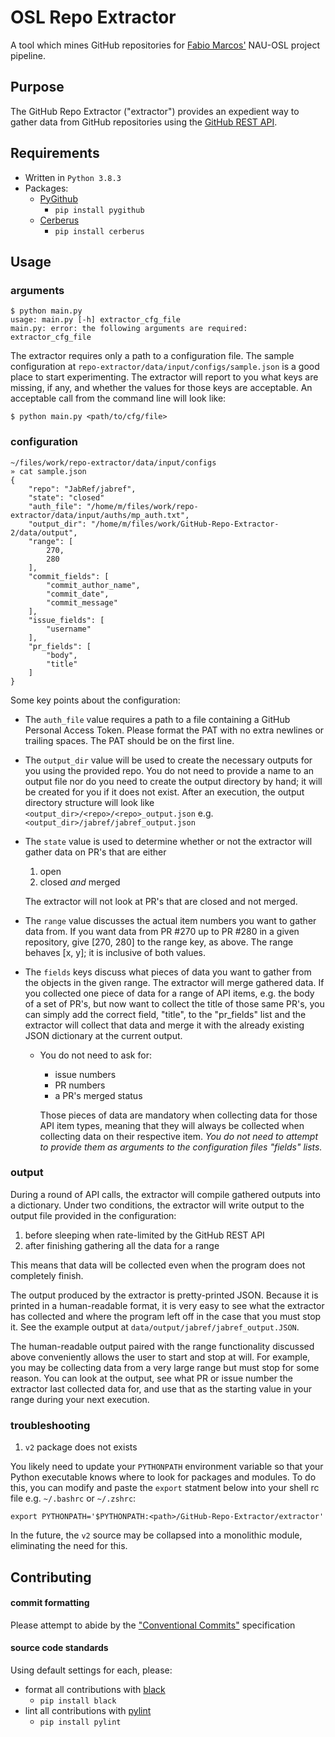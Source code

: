 # OSL Repo Extractor

A tool which mines GitHub repositories for [Fabio Marcos'](https://github.com/fabiojavamarcos) NAU-OSL project pipeline.

## Purpose
The GitHub Repo Extractor ("extractor") provides an expedient way to gather data from GitHub repositories using the [GitHub REST API](https://docs.github.com/en/rest).


## Requirements
- Written in `Python 3.8.3`
- Packages:
    - [PyGithub](https://pygithub.readthedocs.io/en/latest/introduction.html)
        - `pip install pygithub`
    - [Cerberus](https://docs.python-cerberus.org/en/stable/)
        - `pip install cerberus`


## Usage
### arguments

```shell
$ python main.py
usage: main.py [-h] extractor_cfg_file
main.py: error: the following arguments are required: extractor_cfg_file
```

The extractor requires only a path to a configuration file. The sample configuration at
`repo-extractor/data/input/configs/sample.json` is a good place to start experimenting. The extractor will report to you
what keys are missing, if any, and whether the values for those keys are acceptable. An acceptable call from the command line
will look like:

```shell
$ python main.py <path/to/cfg/file>
```

### configuration

```shell
~/files/work/repo-extractor/data/input/configs
» cat sample.json
{
    "repo": "JabRef/jabref",
    "state": "closed"
    "auth_file": "/home/m/files/work/repo-extractor/data/input/auths/mp_auth.txt",
    "output_dir": "/home/m/files/work/GitHub-Repo-Extractor-2/data/output",
    "range": [
        270,
        280
    ],
    "commit_fields": [
        "commit_author_name",
        "commit_date",
        "commit_message"
    ],
    "issue_fields": [
        "username"
    ],
    "pr_fields": [
        "body",
        "title"
    ]
}
```

Some key points about the configuration:

- The `auth_file` value requires a path to a file containing a GitHub Personal Access Token. Please format the PAT with no
  extra newlines or trailing spaces. The PAT should be on the first line.

- The `output_dir` value will be used to create the necessary outputs for you using the provided repo. You do not need to
  provide a name to an output file nor do you need to create the output directory by hand; it will be created for you if it
  does not exist.  After an execution, the output directory structure will look like `<output_dir>/<repo>/<repo>_output.json`
  e.g. `<output_dir>/jabref/jabref_output.json`

- The `state` value is used to determine whether or not the extractor will gather data on PR's that are either
    1. open
    2. closed *and* merged

    The extractor will not look at PR's that are closed and not merged.

- The `range` value discusses the actual item numbers you want to gather data from. If you want data from PR #270 up to
  PR #280 in a given repository, give [270, 280] to the range key, as above. The range behaves [x, y]; it is inclusive of both values.

- The `fields` keys discuss what pieces of data you want to gather from the objects in the given range. The extractor will
  merge gathered data. If you collected one piece of data for a range of API items, e.g. the body of a set of PR's, but now want to collect the title of those same PR's, you can simply add the correct field, "title", to the "pr_fields" list and the extractor will collect that data and merge it with the already existing JSON dictionary at the current output.
    - You do not need to ask for:
        - issue numbers
        - PR numbers
        - a PR's merged status

      Those pieces of data are mandatory when collecting data for those API item types, meaning that they will always be collected when collecting data on their respective item. *You do not need to attempt to provide them as arguments to the configuration files "fields" lists.*

### output

During a round of API calls, the extractor will compile gathered outputs into a dictionary. Under two conditions, the
extractor will write output to the output file provided in the configuration:

1. before sleeping when rate-limited by the GitHub REST API
2. after finishing gathering all the data for a range

This means that data will be collected even when the program does not completely finish.

The output produced by the extractor is pretty-printed JSON. Because it is printed in a human-readable format, it is very
easy to see what the extractor has collected and where the program left off in the case that you must stop it. See the
example output at `data/output/jabref/jabref_output.JSON`.

The human-readable output paired with the range functionality discussed above conveniently allows the user to start and stop
at will. For example, you may be collecting data from a very large range but must stop for some reason. You can look at the
output, see what PR or issue number the extractor last collected data for, and use that as the starting value in your range
during your next execution.

### troubleshooting

1. `v2` package does not exists

You likely need to update your `PYTHONPATH` environment variable so that your Python executable knows where to look for packages and modules. To do this, you can modify and paste the `export` statment below into your shell rc file e.g. `~/.bashrc` or `~/.zshrc`:

```shell
export PYTHONPATH='$PYTHONPATH:<path>/GitHub-Repo-Extractor/extractor'
```

In the future, the `v2` source may be collapsed into a monolithic module, eliminating the need for this.


## Contributing

#### commit formatting
Please attempt to abide by the ["Conventional Commits"](https://www.conventionalcommits.org) specification

#### source code standards
Using default settings for each, please:
- format all contributions with [black](https://pypi.org/project/black/)
    - `pip install black`
- lint all contributions with [pylint](https://pypi.org/project/pylint/)
    - `pip install pylint`

